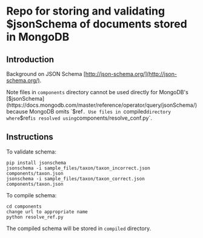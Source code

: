 # Repo for storing and validating $jsonSchema of documents stored in MongoDB

## Introduction
Background on JSON Schema [http://json-schema.org/](http://json-schema.org/).

Note files in `components` directory cannot be used directly for MongoDB's [$jsonSchema](https://docs.mongodb.com/master/reference/operator/query/jsonSchema/) because MongoDB omits `$ref`. Use files in `compiled` directory where `$ref` is resolved using `components/resolve_conf.py`.

## Instructions

To validate schema:

```
pip install jsonschema
jsonschema -i sample_files/taxon/taxon_incorrect.json components/taxon.json
jsonschema -i sample_files/taxon/taxon_correct.json components/taxon.json
```

To compile schema:

```
cd components
change url to appropriate name
python resolve_ref.py
```

The compiled schema will be stored in `compiled` directory.

